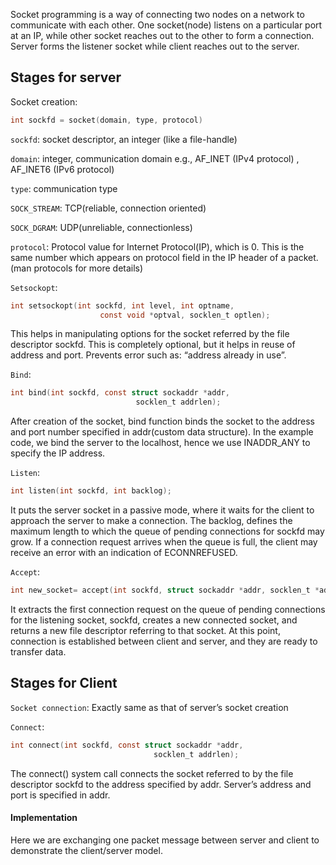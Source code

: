 Socket programming is a way of connecting two nodes on a network to communicate with each other. One socket(node) listens on a particular port at an IP, while other socket reaches out to the other to form a connection. Server forms the listener socket while client reaches out to the server.

## Stages for server
Socket creation: 
```c
int sockfd = socket(domain, type, protocol)
```

`sockfd`: socket descriptor, an integer (like a file-handle)

`domain`: integer, communication domain e.g., AF_INET (IPv4 protocol) , AF_INET6 (IPv6 protocol)

`type`: communication type

`SOCK_STREAM`: TCP(reliable, connection oriented)

`SOCK_DGRAM`: UDP(unreliable, connectionless)

`protocol`: Protocol value for Internet Protocol(IP), which is 0. This is the same number which appears on protocol field in the IP header of a packet.(man protocols for more details)

`Setsockopt`:
```c
int setsockopt(int sockfd, int level, int optname,  
                    const void *optval, socklen_t optlen);
```
This helps in manipulating options for the socket referred by the file descriptor sockfd. This is completely optional, but it helps in reuse of address and port. Prevents error such as: “address already in use”.

`Bind`:
```c
int bind(int sockfd, const struct sockaddr *addr, 
                            socklen_t addrlen);
```
After creation of the socket, bind function binds the socket to the address and port number specified in addr(custom data structure). In the example code, we bind the server to the localhost, hence we use INADDR_ANY to specify the IP address.

`Listen`:
```c
int listen(int sockfd, int backlog);
```
It puts the server socket in a passive mode, where it waits for the client to approach the server to make a connection. The backlog, defines the maximum length to which the queue of pending connections for sockfd may grow. If a connection request arrives when the queue is full, the client may receive an error with an indication of ECONNREFUSED.

`Accept`:
```c
int new_socket= accept(int sockfd, struct sockaddr *addr, socklen_t *addrlen);
```
It extracts the first connection request on the queue of pending connections for the listening socket, sockfd, creates a new connected socket, and returns a new file descriptor referring to that socket. At this point, connection is established between client and server, and they are ready to transfer data.

## Stages for Client

`Socket connection`: Exactly same as that of server’s socket creation

`Connect`:
```c
int connect(int sockfd, const struct sockaddr *addr,  
                                socklen_t addrlen);
```
The connect() system call connects the socket referred to by the file descriptor sockfd to the address specified by addr. Server’s address and port is specified in addr.

#### Implementation
Here we are exchanging one packet message between server and client to demonstrate the client/server model.